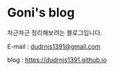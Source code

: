 # Goni's blog

차근차근 정리해보려는 블로그입니다.

E-mail : dudrnjs1391@gmail.com  

blog : https://dudrnjs1391.github.io
